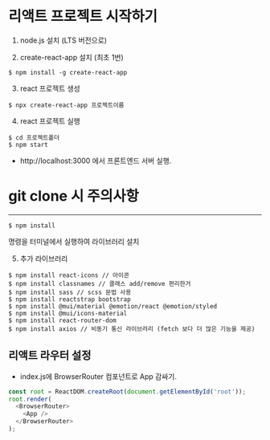 # 리액트 프로젝트 시작하기

1. node.js 설치 (LTS 버전으로)

2. create-react-app 설치 (최초 1번)
```
$ npm install -g create-react-app
```
3. react 프로젝트 생성

```
$ npx create-react-app 프로젝트이름
```
4. react 프로젝트 실행

```
$ cd 프로젝트폴더
$ npm start
```
- http://localhost:3000 에서 프론트엔드 서버 실행.

# git clone 시 주의사항

---
```
$ npm install
```
명령을 터미널에서 실행하여 라이브러리 설치

5. 추가 라이브러리
```
$ npm install react-icons // 아이콘
$ npm install classnames // 클래스 add/remove 편리한거
$ npm install sass // scss 문법 사용
$ npm install reactstrap bootstrap
$ npm install @mui/material @emotion/react @emotion/styled
$ npm install @mui/icons-material
$ npm install react-router-dom
$ npm install axios // 비동기 통신 라이브러리 (fetch 보다 더 많은 기능을 제공)
```
## 리액트 라우터 설정

- index.js에 BrowserRouter 컴포넌트로 App 감싸기.

```javascript
const root = ReactDOM.createRoot(document.getElementById('root'));
root.render(
  <BrowserRouter>
    <App />
  </BrowserRouter>
);
```